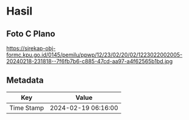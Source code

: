 # Hasil

## Foto C Plano

https://sirekap-obj-formc.kpu.go.id/0145/pemilu/ppwp/12/23/02/20/02/1223022002005-20240218-231818--7f6fb7b6-c885-47cd-aa97-a4f62565b1bd.jpg


## Metadata

| Key        | Value               |
| ---------- | ------------------- |
| Time Stamp | 2024-02-19 06:16:00 |



